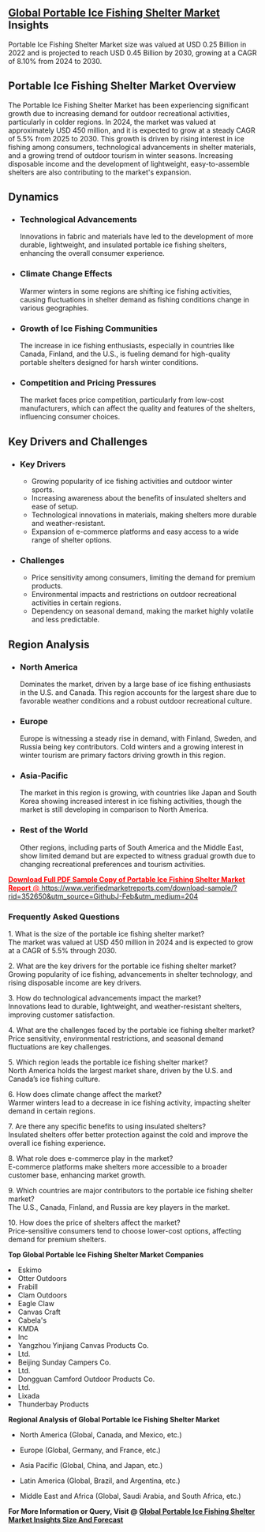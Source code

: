 <h2><a href="https://www.verifiedmarketreports.com/download-sample/?rid=352650&amp;utm_source=GithubJ&amp;utm_medium=204" target="_blank">Global Portable Ice Fishing Shelter Market</a> Insights</h2><p>Portable Ice Fishing Shelter Market size was valued at USD 0.25 Billion in 2022 and is projected to reach USD 0.45 Billion by 2030, growing at a CAGR of 8.10% from 2024 to 2030.</p><p> <!DOCTYPE html> <html lang="en"> <head> <meta charset="UTF-8"> <meta name="viewport" content="width=device-width, initial-scale=1.0"> <meta name="description" content="Portable Ice Fishing Shelter Market Size, Growth, Trends, and Analysis. Market Overview, Dynamics, Key Drivers, Challenges, and Regional Insights."> <title>Portable Ice Fishing Shelter Market Overview</title> </head> <body> <h2>Portable Ice Fishing Shelter Market Overview</h2> <p>The Portable Ice Fishing Shelter Market has been experiencing significant growth due to increasing demand for outdoor recreational activities, particularly in colder regions. In 2024, the market was valued at approximately USD 450 million, and it is expected to grow at a steady CAGR of 5.5% from 2025 to 2030. This growth is driven by rising interest in ice fishing among consumers, technological advancements in shelter materials, and a growing trend of outdoor tourism in winter seasons. Increasing disposable income and the development of lightweight, easy-to-assemble shelters are also contributing to the market's expansion.</p> <h2>Dynamics</h2> <ul> <li><h3>Technological Advancements</h3> Innovations in fabric and materials have led to the development of more durable, lightweight, and insulated portable ice fishing shelters, enhancing the overall consumer experience.</li> <li><h3>Climate Change Effects</h3> Warmer winters in some regions are shifting ice fishing activities, causing fluctuations in shelter demand as fishing conditions change in various geographies.</li> <li><h3>Growth of Ice Fishing Communities</h3> The increase in ice fishing enthusiasts, especially in countries like Canada, Finland, and the U.S., is fueling demand for high-quality portable shelters designed for harsh winter conditions.</li> <li><h3>Competition and Pricing Pressures</h3> The market faces price competition, particularly from low-cost manufacturers, which can affect the quality and features of the shelters, influencing consumer choices.</li> </ul> <h2>Key Drivers and Challenges</h2> <ul> <li><h3>Key Drivers</h3> <ul> <li>Growing popularity of ice fishing activities and outdoor winter sports.</li> <li>Increasing awareness about the benefits of insulated shelters and ease of setup.</li> <li>Technological innovations in materials, making shelters more durable and weather-resistant.</li> <li>Expansion of e-commerce platforms and easy access to a wide range of shelter options.</li> </ul> </li> <li><h3>Challenges</h3> <ul> <li>Price sensitivity among consumers, limiting the demand for premium products.</li> <li>Environmental impacts and restrictions on outdoor recreational activities in certain regions.</li> <li>Dependency on seasonal demand, making the market highly volatile and less predictable.</li> </ul> </li> </ul> <h2>Region Analysis</h2> <ul> <li><h3>North America</h3> Dominates the market, driven by a large base of ice fishing enthusiasts in the U.S. and Canada. This region accounts for the largest share due to favorable weather conditions and a robust outdoor recreational culture.</li> <li><h3>Europe</h3> Europe is witnessing a steady rise in demand, with Finland, Sweden, and Russia being key contributors. Cold winters and a growing interest in winter tourism are primary factors driving growth in this region.</li> <li><h3>Asia-Pacific</h3> The market in this region is growing, with countries like Japan and South Korea showing increased interest in ice fishing activities, though the market is still developing in comparison to North America.</li> <li><h3>Rest of the World</h3> Other regions, including parts of South America and the Middle East, show limited demand but are expected to witness gradual growth due to changing recreational preferences and tourism activities.</li> </ul> <p><a href="#"><p><span class=""><span style="color: #ff0000;"><strong>Download Full PDF Sample Copy of Portable Ice Fishing Shelter Market Report</strong> @ </span><a href="https://www.verifiedmarketreports.com/download-sample/?rid=352650&amp;utm_source=GithubJ-Feb&amp;utm_medium=204" target="_blank">https://www.verifiedmarketreports.com/download-sample/?rid=352650&amp;utm_source=GithubJ-Feb&amp;utm_medium=204</a></span></p></a></p> <h3>Frequently Asked Questions</h3> <p>1. What is the size of the portable ice fishing shelter market? <br> The market was valued at USD 450 million in 2024 and is expected to grow at a CAGR of 5.5% through 2030.</p> <p>2. What are the key drivers for the portable ice fishing shelter market? <br> Growing popularity of ice fishing, advancements in shelter technology, and rising disposable income are key drivers.</p> <p>3. How do technological advancements impact the market? <br> Innovations lead to durable, lightweight, and weather-resistant shelters, improving customer satisfaction.</p> <p>4. What are the challenges faced by the portable ice fishing shelter market? <br> Price sensitivity, environmental restrictions, and seasonal demand fluctuations are key challenges.</p> <p>5. Which region leads the portable ice fishing shelter market? <br> North America holds the largest market share, driven by the U.S. and Canada’s ice fishing culture.</p> <p>6. How does climate change affect the market? <br> Warmer winters lead to a decrease in ice fishing activity, impacting shelter demand in certain regions.</p> <p>7. Are there any specific benefits to using insulated shelters? <br> Insulated shelters offer better protection against the cold and improve the overall ice fishing experience.</p> <p>8. What role does e-commerce play in the market? <br> E-commerce platforms make shelters more accessible to a broader customer base, enhancing market growth.</p> <p>9. Which countries are major contributors to the portable ice fishing shelter market? <br> The U.S., Canada, Finland, and Russia are key players in the market.</p> <p>10. How does the price of shelters affect the market? <br> Price-sensitive consumers tend to choose lower-cost options, affecting demand for premium shelters.</p> </body> </html> </p><p><strong>Top Global Portable Ice Fishing Shelter Market Companies</strong></p><div data-test-id=""><p><li>Eskimo</li><li> Otter Outdoors</li><li> Frabill</li><li> Clam Outdoors</li><li> Eagle Claw</li><li> Canvas Craft</li><li> Cabela's</li><li> KMDA</li><li> Inc</li><li> Yangzhou Yinjiang Canvas Products Co.</li><li> Ltd.</li><li> Beijing Sunday Campers Co.</li><li> Ltd.</li><li> Dongguan Camford Outdoor Products Co.</li><li> Ltd.</li><li> Lixada</li><li> Thunderbay Products</li></p><div><strong>Regional Analysis of&nbsp;Global Portable Ice Fishing Shelter Market</strong></div><ul><li dir="ltr"><p dir="ltr">North America&nbsp;(Global, Canada, and Mexico, etc.)</p></li><li dir="ltr"><p dir="ltr">Europe (Global, Germany, and France, etc.)</p></li><li dir="ltr"><p dir="ltr">Asia Pacific&nbsp;(Global, China, and Japan, etc.)</p></li><li dir="ltr"><p dir="ltr">Latin America&nbsp;(Global, Brazil, and Argentina, etc.)</p></li><li dir="ltr">Middle East and Africa&nbsp;(Global, Saudi Arabia, and South Africa, etc.)</li></ul><p><strong>For More Information or Query, Visit @&nbsp;</strong><strong><a href="https://www.verifiedmarketreports.com/product/portable-ice-fishing-shelter-market/?utm_source=GithubJ&amp;utm_medium=204" target="_blank">Global Portable Ice Fishing Shelter Market Insights Size And Forecast</a></strong></p></div>
